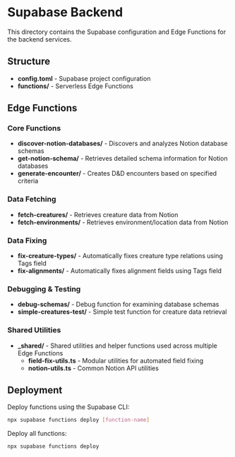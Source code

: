 # Supabase Backend

This directory contains the Supabase configuration and Edge Functions for the backend services.

## Structure

- **config.toml** - Supabase project configuration
- **functions/** - Serverless Edge Functions

## Edge Functions

### Core Functions
- **discover-notion-databases/** - Discovers and analyzes Notion database schemas
- **get-notion-schema/** - Retrieves detailed schema information for Notion databases
- **generate-encounter/** - Creates D&D encounters based on specified criteria

### Data Fetching
- **fetch-creatures/** - Retrieves creature data from Notion
- **fetch-environments/** - Retrieves environment/location data from Notion

### Data Fixing
- **fix-creature-types/** - Automatically fixes creature type relations using Tags field
- **fix-alignments/** - Automatically fixes alignment fields using Tags field

### Debugging & Testing
- **debug-schemas/** - Debug function for examining database schemas
- **simple-creatures-test/** - Simple test function for creature data retrieval

### Shared Utilities
- **_shared/** - Shared utilities and helper functions used across multiple Edge Functions
  - **field-fix-utils.ts** - Modular utilities for automated field fixing
  - **notion-utils.ts** - Common Notion API utilities

## Deployment

Deploy functions using the Supabase CLI:
```bash
npx supabase functions deploy [function-name]
```

Deploy all functions:
```bash
npx supabase functions deploy
```
